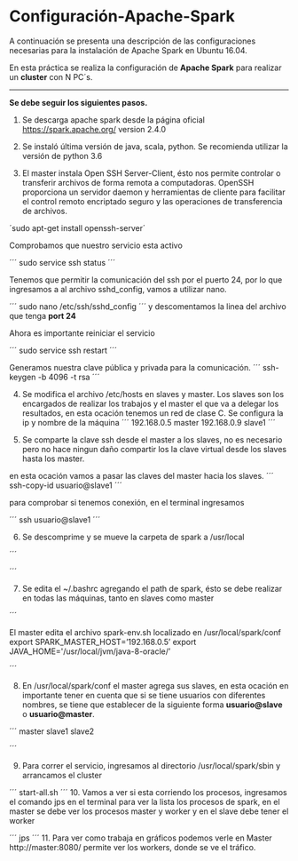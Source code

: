 ﻿# Configuración-Apache-Spark
 
 A continuación se presenta una descripción de las configuraciones necesarias para la instalación de Apache Spark en Ubuntu 16.04.
 
 En esta práctica se realiza la configuración de **Apache Spark**  para realizar un **cluster** con N PC´s.
 
 ***
 
 **Se debe seguir los siguientes pasos.**

1. Se descarga apache spark desde la página oficial <https://spark.apache.org/> version 2.4.0

2. Se instaló última versión de java, scala, python. Se recomienda utilizar la versión de python 3.6 

3. El master instala Open SSH Server-Client, ésto nos permite controlar o transferir archivos de forma remota a computadoras. OpenSSH proporciona un servidor daemon y herramientas de cliente para facilitar el control remoto encriptado seguro y las operaciones de transferencia de archivos.

´sudo apt-get install openssh-server´ 

Comprobamos que nuestro servicio esta activo

´´´
 sudo service ssh status
´´´

Tenemos que permitir la comunicación del ssh por el puerto 24, por lo que ingresamos a al archivo sshd_config, vamos a utilizar nano.

´´´
 sudo nano /etc/ssh/sshd_config
´´´
y descomentamos la linea del archivo que tenga **port 24**

Ahora es importante reiniciar el servicio

´´´
 sudo service ssh restart
´´´

Generamos nuestra clave pública y privada para la comunicación.
´´´
 ssh-keygen -b 4096 -t rsa
´´´


4. Se modifica el archivo /etc/hosts en slaves y master. Los slaves son los encargados de realizar los trabajos y el master el que va a delegar los resultados, en esta ocación tenemos un red de clase C. Se configura la ip y nombre de la máquina
´´´
192.168.0.5 master
192.168.0.9 slave1
´´´

5. Se comparte la clave ssh desde el master a los slaves, no es necesario pero no hace ningun daño compartir los la clave virtual desde los slaves hasta los master.

en esta ocación vamos a pasar las claves del master hacia los slaves.
´´´
ssh-copy-id usuario@slave1
´´´

para comprobar si tenemos conexión, en el terminal ingresamos 


´´´
ssh usuario@slave1
´´´

6. Se descomprime y se mueve la carpeta de spark a /usr/local

´´´


´´´

7. Se edita el ~/.bashrc agregando el path de spark, ésto se debe realizar en todas las máquinas, tanto en slaves como master

´´´

El master edita el archivo spark-env.sh localizado en /usr/local/spark/conf
export SPARK_MASTER_HOST=’192.168.0.5’
export JAVA_HOME='/usr/local/jvm/java-8-oracle/’

´´´

8. En /usr/local/spark/conf el master agrega sus slaves, en esta ocación en importante tener en cuenta que si se tiene usuarios con diferentes nombres, se tiene que establecer de la siguiente forma **usuario@slave** o **usuario@master**.

´´´
master
slave1
slave2

´´´

9. Para correr el servicio, ingresamos al directorio /usr/local/spark/sbin y arrancamos el cluster 

´´´
start-all.sh
´´´
10. Vamos a ver si esta corriendo los procesos, ingresamos el comando jps en el terminal para ver la lista los procesos de spark, en el master se debe ver los procesos master y worker y en el slave debe tener el worker

´´´
jps
´´´
11. Para ver como trabaja en gráficos podemos verle en Master http://master:8080/ permite ver los workers, donde se ve el tráfico.
